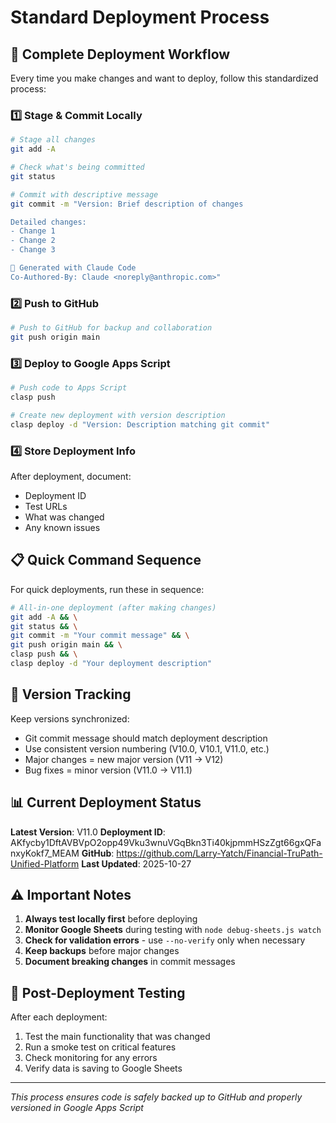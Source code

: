 # Standard Deployment Process

## 🚀 Complete Deployment Workflow

Every time you make changes and want to deploy, follow this standardized process:

### 1️⃣ Stage & Commit Locally
```bash
# Stage all changes
git add -A

# Check what's being committed
git status

# Commit with descriptive message
git commit -m "Version: Brief description of changes

Detailed changes:
- Change 1
- Change 2
- Change 3

🤖 Generated with Claude Code
Co-Authored-By: Claude <noreply@anthropic.com>"
```

### 2️⃣ Push to GitHub
```bash
# Push to GitHub for backup and collaboration
git push origin main
```

### 3️⃣ Deploy to Google Apps Script
```bash
# Push code to Apps Script
clasp push

# Create new deployment with version description
clasp deploy -d "Version: Description matching git commit"
```

### 4️⃣ Store Deployment Info
After deployment, document:
- Deployment ID
- Test URLs
- What was changed
- Any known issues

## 📋 Quick Command Sequence

For quick deployments, run these in sequence:
```bash
# All-in-one deployment (after making changes)
git add -A && \
git status && \
git commit -m "Your commit message" && \
git push origin main && \
clasp push && \
clasp deploy -d "Your deployment description"
```

## 🔄 Version Tracking

Keep versions synchronized:
- Git commit message should match deployment description
- Use consistent version numbering (V10.0, V10.1, V11.0, etc.)
- Major changes = new major version (V11 → V12)
- Bug fixes = minor version (V11.0 → V11.1)

## 📊 Current Deployment Status

**Latest Version**: V11.0
**Deployment ID**: AKfycby1DftAVBVpO2opp49Vku3wnuVGqBkn3Ti40kjpmmHSzZgt66gxQFanxyKokf7_MEAM
**GitHub**: https://github.com/Larry-Yatch/Financial-TruPath-Unified-Platform
**Last Updated**: 2025-10-27

## ⚠️ Important Notes

1. **Always test locally first** before deploying
2. **Monitor Google Sheets** during testing with `node debug-sheets.js watch`
3. **Check for validation errors** - use `--no-verify` only when necessary
4. **Keep backups** before major changes
5. **Document breaking changes** in commit messages

## 🧪 Post-Deployment Testing

After each deployment:
1. Test the main functionality that was changed
2. Run a smoke test on critical features
3. Check monitoring for any errors
4. Verify data is saving to Google Sheets

---
*This process ensures code is safely backed up to GitHub and properly versioned in Google Apps Script*